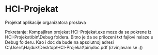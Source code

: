 # HCI-Projekat
Projekat aplikacije organizatora proslava

Pokretanje:
  Kompajliran projekat HCI-Projekat.exe moze da se pokrene iz HCI-Projekat\bin\Debug foldera.
  Bitno je da se prilozeni txt fajlovi nalaze u Debug folderu.
  Kao i doc da bude na apsolutnoj adresi C:\Users\Hajduk\Desktop\HCI-Projekat\bin\doc.pdf (izvinjavam se :))

